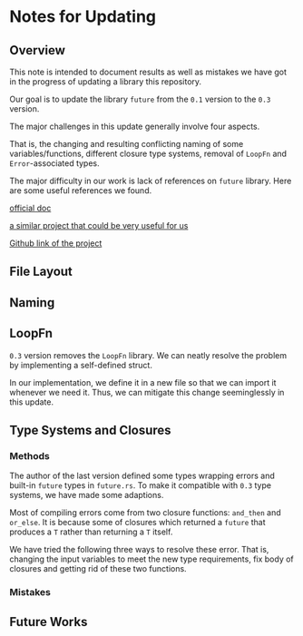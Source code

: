 # Notes for Updating 

## Overview 

This note is intended to document results as well as mistakes we have got in the progress of updating a library this repository. 

Our goal is to update the library `future` from the `0.1` version to the `0.3` version. 

The major challenges in this update generally involve four aspects. 

That is, the changing and resulting conflicting naming of some variables/functions, different closure type systems, removal of `LoopFn` and `Error`-associated types. 

The major difficulty in our work is lack of references on `future` library. Here are some useful references we found. 

[official doc](https://docs.rs/futures/0.1.31/futures/future/trait.Future.html#method.and_then)

[a similar project that could be very useful for us](https://www.ncameron.org/blog/migrating-a-crate-from-futures-0-1-to-0-3/)

[Github link of the project](https://github.com/tikv/client-rust/pull/41/commits/6353dbcfe391d66714686aafab9a49e593259dfb#diff-eeffc045326f81d4c46c22f225d3df90R68)

## File Layout 

## Naming 

## LoopFn 

`0.3` version removes the `LoopFn` library. We can neatly resolve the problem by implementing a self-defined struct. 

In our implementation, we define it in a new file so that we can import it whenever we need it. Thus, we can mitigate this change seeminglessly in this update. 

## Type Systems and Closures 

### Methods 

The author of the last version defined some types wrapping errors and built-in `future` types in `future.rs`. To make it compatible with `0.3` type systems, we have made some adaptions. 

Most of compiling errors come from two closure functions: `and_then` and `or_else`. It is because some of closures which returned a `future` that produces a `T` rather than returning a `T` itself. 

We have tried the following three ways to resolve these error. That is, changing the input variables to meet the new type requirements, fix body of closures and getting rid of these two functions. 

### Mistakes 

## Future Works 
